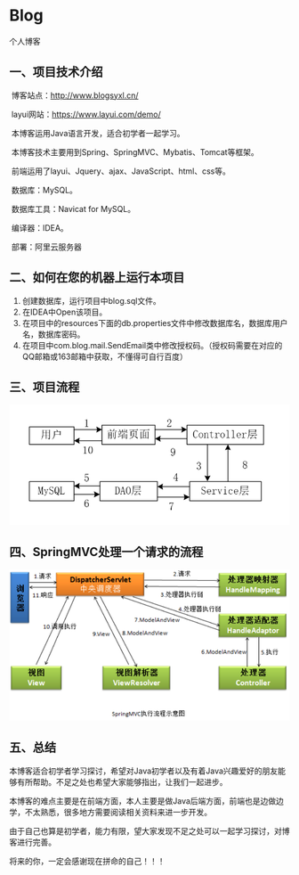 # Blog
个人博客
## 一、项目技术介绍

​	博客站点：http://www.blogsyxl.cn/

​	layui网站：https://www.layui.com/demo/

​	本博客运用Java语言开发，适合初学者一起学习。

​	本博客技术主要用到Spring、SpringMVC、Mybatis、Tomcat等框架。

​	前端运用了layui、Jquery、ajax、JavaScript、html、css等。

​	数据库：MySQL。

​	数据库工具：Navicat for MySQL。

​	编译器：IDEA。

​	部署：阿里云服务器

## 二、如何在您的机器上运行本项目

1. 创建数据库，运行项目中blog.sql文件。
2. 在IDEA中Open该项目。
3. 在项目中的resources下面的db.properties文件中修改数据库名，数据库用户名，数据库密码。
4. 在项目中com.blog.mail.SendEmail类中修改授权码。（授权码需要在对应的QQ邮箱或163邮箱中获取，不懂得可自行百度）

## 三、项目流程



![博客流程图](https://github.com/xyq453055044/Blog/blob/master/%E5%8D%9A%E5%AE%A2%E6%B5%81%E7%A8%8B%E5%9B%BE.jpg)

## 四、SpringMVC处理一个请求的流程

![SpringMVC请求流程](SpringMVC请求流程.png)

## 五、总结

本博客适合初学者学习探讨，希望对Java初学者以及有着Java兴趣爱好的朋友能够有所帮助。不足之处也希望大家能够指出，让我们一起进步。

本博客的难点主要是在前端方面，本人主要是做Java后端方面，前端也是边做边学，不太熟悉，很多地方需要阅读相关资料来进一步开发。

由于自己也算是初学者，能力有限，望大家发现不足之处可以一起学习探讨，对博客进行完善。

将来的你，一定会感谢现在拼命的自己！！！

